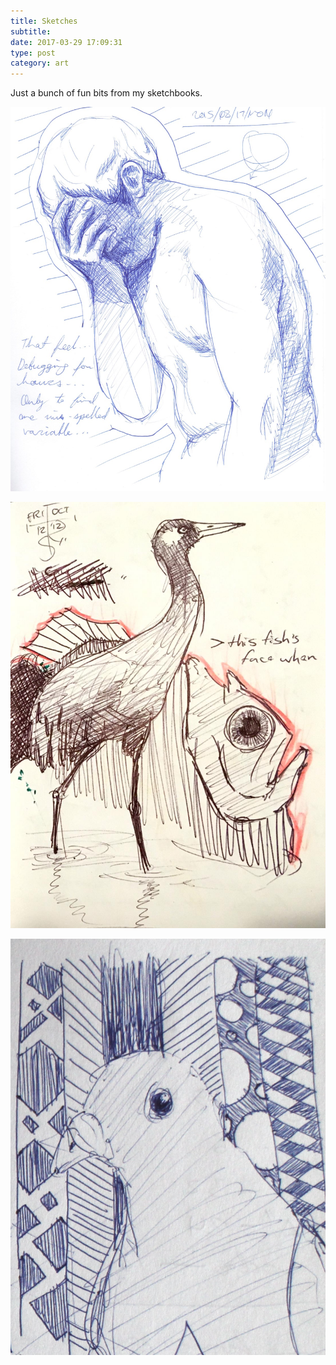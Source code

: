 ```yaml
---
title: Sketches
subtitle:
date: 2017-03-29 17:09:31
type: post
category: art
---
```


Just a bunch of fun bits from my sketchbooks.  <!-- more -->

![yep yep yep](./sketch-facepalm.jpg "yep yep")

![yep yep yep](./sketch_crane_fish.jpg "yep yep")

![yep yep yep](./sketch-pigeon.jpg "yep yep")
